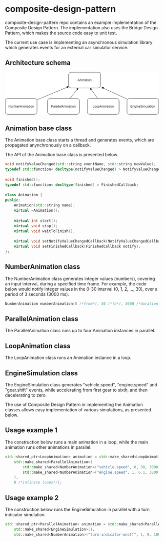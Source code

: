 # composite-design-pattern

composite-design-pattern repo contains an example implementation of the Composite Design Pattern. The implementation also uses the Bridge Design Pattern, which makes the source code easy to unit test. 

The current use case is implementing an asynchronous simulation library which generates events for an external car simulator service.


Architecture schema
-------------------

![Animation classes](animation-classes.png)


Animation base class
--------------------

The Animation base class starts a thread and generates events, which are propagated anynchronously on a callback.

The API of the Animation base class is presented below.

~~~cpp
void notifyValueChanged(std::string eventName, std::string newValue);
typedef std::function< decltype(notifyValueChanged) > NotifyValueChangedCallback;

void finished();
typedef std::function< decltype(finished) > FinishedCallback;

class Animation {
public:
	Animation(std::string name);
	virtual ~Animation();

	virtual int start();
	virtual void stop();
	virtual void waitToFinish();

	virtual void setNotifyValueChangedCallback(NotifyValueChangedCallback notify);
	virtual void setFinishedCallback(FinishedCallback notify);
};
~~~


NumberAnimation class
---------------------

The NumberAnimation class generates integer values (numbers), covering an input interval, during a specified time frame. 
For example, the code below would notify integer values in the 0-30 interval (0, 1, 2, ..., 30), over a period of 3 seconds (3000 ms).

~~~cpp
NumberAnimation numberAnimation(0 /*from*/, 30 /*to*/, 3000 /*duration in milliseconds*/);
~~~


ParallelAnimation class
-----------------------

The ParallelAnimation class runs up to four Animation instances in parallel.


LoopAnimation class
-------------------

The LoopAnimation class runs an Animation instance in a loop.


EngineSimulation class
----------------------

The EngineSimulation class generates "vehicle.speed", "engine.speed" and "gear.shift" events, while accelerating from first gear to sixth, and then decelerating to zero.

The use of Composite Design Pattern in implementing the Animation classes allows easy implementation of various simulations, as presented below.


Usage example 1
---------------

The construction below runs a main animation in a loop, while the main animation runs other animations in parallel. 

~~~cpp
std::shared_ptr<LoopAnimation> animation = std::make_shared<LoopAnimation>(
	std::make_shared<ParallelAnimation>(
		std::make_shared<NumberAnimation>("vehicle.speed", 0, 30, 3000), 
		std::make_shared<NumberAnimation>("engine.speed", 1, 6.1, 3000, 1)); 
	),
	0 /*infinite loops*/);
~~~


Usage example 2
---------------

The construction below runs the EngineSimulation in parallel with a turn indicator simulation.

~~~cpp
std::shared_ptr<ParallelAnimation> animation = std::make_shared<ParallelAnimation>(
	std::make_shared<EngineSimulation>(), 
	std::make_shared<NumberAnimation>("turn-indicator-onoff", 1, 0, 10000), /* send 1 = turn-indicator-on, sleep 10 seconds, send 0 = turn-indicator-off */);
~~~
